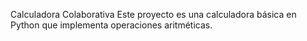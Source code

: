 Calculadora Colaborativa
Este proyecto es una calculadora básica en Python que implementa operaciones aritméticas.

